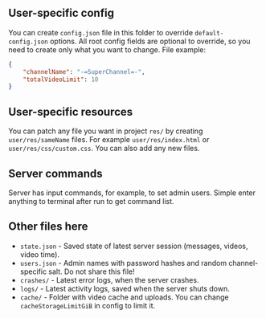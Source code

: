## User-specific config
You can create `config.json` file in this folder to override `default-config.json` options.
All root config fields are optional to override, so you need to create only what you want to change.
File example:
```json
{
	"channelName": "-=SuperChannel=-",
	"totalVideoLimit": 10
}
```
## User-specific resources
You can patch any file you want in project `res/` by creating `user/res/sameName` files.
For example `user/res/index.html` or `user/res/css/custom.css`.
You can also add any new files.

## Server commands
Server has input commands, for example, to set admin users. Simple enter anything to terminal after run to get command list.

## Other files here
- `state.json` - Saved state of latest server session (messages, videos, video time).
- `users.json` - Admin names with password hashes and random channel-specific salt. Do not share this file!
- `crashes/` - Latest error logs, when the server crashes.
- `logs/` - Latest activity logs, saved when the server shuts down.
- `cache/` - Folder with video cache and uploads. You can change `cacheStorageLimitGiB` in config to limit it.
